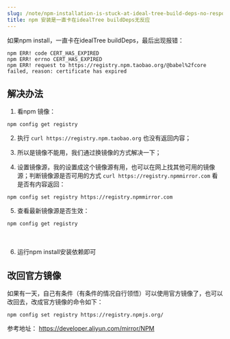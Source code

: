 ```yaml
---
slug: /note/npm-installation-is-stuck-at-ideal-tree-build-deps-no-response
title: npm 安装是一直卡在idealTree buildDeps无反应
---
```


如果npm install，一直卡在idealTree buildDeps，最后出现报错：
```shell
npm ERR! code CERT_HAS_EXPIRED
npm ERR! errno CERT_HAS_EXPIRED
npm ERR! request to https://registry.npm.taobao.org/@babel%2fcore failed, reason: certificate has expired
```

## 解决办法
1. 看npm 镜像：

```shell
npm config get registry
```

2. 执行 `curl https://registry.npm.taobao.org` 也没有返回内容；

3. 所以是镜像不能用，我们通过换镜像的方式解决一下；

4. 设置镜像源，我的设置成这个镜像源有用，也可以在网上找其他可用的镜像源；判断镜像源是否可用的方式 `curl https://registry.npmmirror.com` 看是否有内容返回：
```
npm config set registry https://registry.npmmirror.com
```

5. 查看最新镜像源是否生效：
```shell
npm config get registry
```
　

6. 运行npm install安装依赖即可


## 改回官方镜像
如果有一天，自己有条件（有条件的情况自行领悟）可以使用官方镜像了，也可以改回去，改成官方镜像的命令如下：
```shell
npm config set registry https://registry.npmjs.org/
```



参考地址： https://developer.aliyun.com/mirror/NPM
